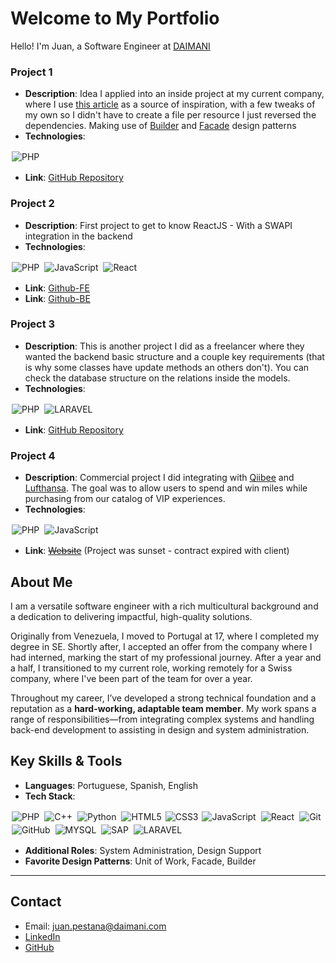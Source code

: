# Welcome to My Portfolio
Hello! I'm Juan, a Software Engineer at [DAIMANI](https://www.daimani.com/global/en)

### Project 1
- **Description**: Idea I applied into an inside project at my current company, where I use [this article](https://laravel-news.com/working-with-third-party-services-in-laravel) as a source of inspiration, with a few tweaks of my own so I didn't have to create a file per resource I just reversed the dependencies. Making use of [Builder](https://refactoring.guru/design-patterns/builder) and [Facade](https://refactoring.guru/design-patterns/facade) design patterns
- **Technologies**: 
<img alt="PHP" src="https://shields.io/badge/-PHP-3776AB?style=flat&logo=php" style="margin:2px;"/>

- **Link**: [GitHub Repository](#)

### Project 2
- **Description**: First project to get to know ReactJS - With a SWAPI integration in the backend
- **Technologies**:
<img alt="PHP" src="https://shields.io/badge/-PHP-3776AB?style=flat&logo=php" style="margin:2px;"/>
<img alt="JavaScript" src="https://img.shields.io/badge/javascript%20-%23323330.svg?&style=for-the-badge&logo=javascript&logoColor=%23F7DF1E" style="margin:2px;"/>
<img alt="React" src="https://img.shields.io/badge/react%20-%2320232a.svg?&style=for-the-badge&logo=react&logoColor=%2361DAFB" style="margin:2px;"/>

- **Link**: [Github-FE](https://github.com/Juan-DP/SWAPI-Integration-React-FE)
- **Link**: [Github-BE](https://github.com/Juan-DP/SWAPI-Laravel-Integration)

### Project 3
- **Description**: This is another project I did as a freelancer where they wanted the backend basic structure and a couple key requirements (that is why some classes have update methods an others don't). You can check the database structure on the relations inside the models.
- **Technologies**:
<img alt="PHP" src="https://shields.io/badge/-PHP-3776AB?style=flat&logo=php" style="margin:2px;"/>
<img alt="LARAVEL" src="https://img.shields.io/badge/Laravel-v10-FF2D20?style=for-the-badge&logo=laravel&logoColor=white" style="margin:2px;"/>

- **Link**: [GitHub Repository](https://github.com/Juan-DP/teamEffortAPI)

### Project 4
- **Description**: Commercial project I did integrating with [Qiibee](https://www.qiibee.com) and [Lufthansa](https://www.lufthansa.com/pt/en/homepage). The goal was to allow users to spend and win miles while purchasing from our catalog of VIP experiences.
- **Technologies**:
<img alt="PHP" src="https://shields.io/badge/-PHP-3776AB?style=flat&logo=php" style="margin:2px;"/>
<img alt="JavaScript" src="https://img.shields.io/badge/javascript%20-%23323330.svg?&style=for-the-badge&logo=javascript&logoColor=%23F7DF1E" style="margin:2px;"/>

- **Link**: [~~Website~~](https://milesandmore.daimani.com/) (Project was sunset - contract expired with client)


## About Me

I am a versatile software engineer with a rich multicultural background and a dedication to delivering impactful, high-quality solutions.

Originally from Venezuela, I moved to Portugal at 17, where I completed my degree in SE. Shortly after, I accepted an offer from the company where I had interned, marking the start of my professional journey. After a year and a half, I transitioned to my current role, working remotely for a Swiss company, where I've been part of the team for over a year.

Throughout my career, I’ve developed a strong technical foundation and a reputation as a **hard-working, adaptable team member**. My work spans a range of responsibilities—from integrating complex systems and handling back-end development to assisting in design and system administration.

## Key Skills & Tools
- **Languages**: Portuguese, Spanish, English
- **Tech Stack**:
<img alt="PHP" src="https://shields.io/badge/-PHP-3776AB?style=flat&logo=php" style="margin:2px;"/>
<img alt="C++" src="https://img.shields.io/badge/c++%20-%2300599C.svg?&style=for-the-badge&logo=c%2B%2B&ogoColor=white" style="margin:2px;"/>
<img alt="Python" src="https://img.shields.io/badge/python%20-%2314354C.svg?&style=for-the-badge&logo=python&logoColor=white" style="margin:2px;"/>
<img alt="HTML5" src="https://img.shields.io/static/v1?style=for-the-badge&message=HTML5&color=E34F26&logo=HTML5&logoColor=FFFFFF&label=" style="margin:2px;"/>
<img alt="CSS3" src="https://img.shields.io/badge/css3%20-%231572B6.svg?&style=for-the-badge&logo=css3&logoColor=white" />
<img alt="JavaScript" src="https://img.shields.io/badge/javascript%20-%23323330.svg?&style=for-the-badge&logo=javascript&logoColor=%23F7DF1E" style="margin:2px;"/>
<img alt="React" src="https://img.shields.io/badge/react%20-%2320232a.svg?&style=for-the-badge&logo=react&logoColor=%2361DAFB" style="margin:2px;"/>
<img alt="Git" src="https://img.shields.io/badge/git%20-%23F05033.svg?&style=for-the-badge&logo=git&logoColor=white" style="margin:2px;"/>
<img alt="GitHub" src="https://img.shields.io/badge/github%20-%23121011.svg?&style=for-the-badge&logo=github&logoColor=white" style="margin:2px;"/>
<img alt="MYSQL" src="https://img.shields.io/badge/MySQL-4479A1?style=for-the-badge&logo=mysql&logoColor=white" style="margin:2px;"/>
<img alt="SAP" src="https://img.shields.io/badge/-SAP-0FAAFF?style=flat&logo=sap&logoColor=white" style="margin:2px;"/>
<img alt="LARAVEL" src="https://img.shields.io/badge/Laravel-v10-FF2D20?style=for-the-badge&logo=laravel&logoColor=white" style="margin:2px;"/>


- **Additional Roles**: System Administration, Design Support
- **Favorite Design Patterns**: Unit of Work, Facade, Builder

---

## Contact
- Email: juan.pestana@daimani.com
- [LinkedIn](https://www.linkedin.com/in/juan-pestana-b5041822a?utm_source=share&utm_campaign=share_via&utm_content=profile&utm_medium=android_app )
- [GitHub](https://github.com/Juan-DP/)
